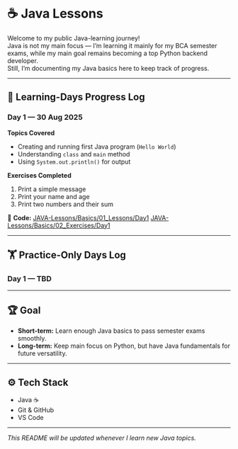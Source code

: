 # ☕ Java Lessons

Welcome to my public Java-learning journey!  
Java is not my main focus — I’m learning it mainly for my BCA semester exams, while my main goal remains becoming a top Python backend developer.  
Still, I’m documenting my Java basics here to keep track of progress.

---

## 📅 Learning-Days Progress Log

### **Day 1 — 30 Aug 2025**
**Topics Covered**   
- Creating and running first Java program (`Hello World`)  
- Understanding `class` and `main` method  
- Using `System.out.println()` for output  

**Exercises Completed**
1. Print a simple message  
2. Print your name and age  
3. Print two numbers and their sum  

📂 **Code:** [JAVA-Lessons/Basics/01_Lessons/Day1](JAVA-Lessons/Basics/01_Lessons/Day1) [JAVA-Lessons/Basics/02_Exercises/Day1](JAVA-Lessons/Basics/02_Exercises/Day1)

---

## 🏋️ Practice-Only Days Log

### **Day 1 — TBD** 

---

## 🏆 Goal
- **Short-term:** Learn enough Java basics to pass semester exams smoothly.  
- **Long-term:** Keep main focus on Python, but have Java fundamentals for future versatility.

---

## ⚙️ Tech Stack
- Java ☕  
- Git & GitHub  
- VS Code  

---

_This README will be updated whenever I learn new Java topics._
